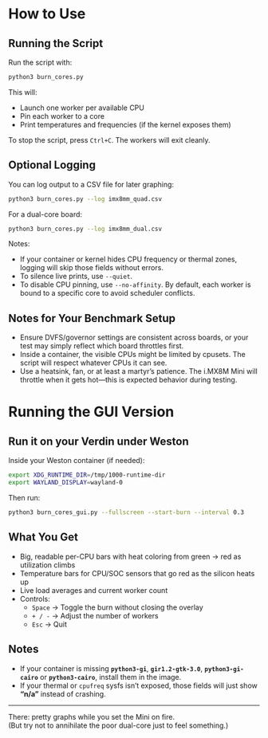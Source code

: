 # How to Use

## Running the Script

Run the script with:

```bash
python3 burn_cores.py
```

This will:

- Launch one worker per available CPU
- Pin each worker to a core
- Print temperatures and frequencies (if the kernel exposes them)

To stop the script, press `Ctrl+C`. The workers will exit cleanly.

## Optional Logging

You can log output to a CSV file for later graphing:

```bash
python3 burn_cores.py --log imx8mm_quad.csv
```

For a dual-core board:

```bash
python3 burn_cores.py --log imx8mm_dual.csv
```

Notes:

- If your container or kernel hides CPU frequency or thermal zones, logging will skip those fields without errors.
- To silence live prints, use `--quiet`.
- To disable CPU pinning, use `--no-affinity`. By default, each worker is bound to a specific core to avoid scheduler conflicts.

## Notes for Your Benchmark Setup

- Ensure DVFS/governor settings are consistent across boards, or your test may simply reflect which board throttles first.
- Inside a container, the visible CPUs might be limited by cpusets. The script will respect whatever CPUs it can see.
- Use a heatsink, fan, or at least a martyr’s patience. The i.MX8M Mini will throttle when it gets hot—this is expected behavior during testing.

# Running the GUI Version

## Run it on your Verdin under Weston

Inside your Weston container (if needed):

```bash
export XDG_RUNTIME_DIR=/tmp/1000-runtime-dir
export WAYLAND_DISPLAY=wayland-0
```

Then run:

```bash
python3 burn_cores_gui.py --fullscreen --start-burn --interval 0.3
```

## What You Get

- Big, readable per-CPU bars with heat coloring from green → red as utilization climbs
- Temperature bars for CPU/SOC sensors that go red as the silicon heats up
- Live load averages and current worker count
- Controls:
  - `Space` → Toggle the burn without closing the overlay  
  - `+ / -` → Adjust the number of workers  
  - `Esc` → Quit

## Notes

- If your container is missing **`python3-gi`**, **`gir1.2-gtk-3.0`**, **`python3-gi-cairo`** or **`python3-cairo`**, install them in the image.
- If your thermal or `cpufreq` sysfs isn’t exposed, those fields will just show **“n/a”** instead of crashing.

---

There: pretty graphs while you set the Mini on fire.  
(But try not to annihilate the poor dual-core just to feel something.)

